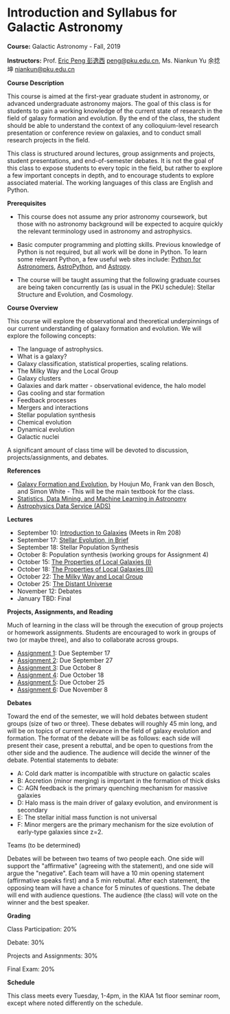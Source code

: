 # Introduction and Syllabus for Galactic Astronomy

**Course:** Galactic Astronomy - Fall, 2019

**Instructors:** Prof. [Eric Peng 彭逸西](http://kiaa.pku.edu.cn/~peng) <peng@pku.edu.cn>, Ms. Niankun Yu 余捻坤 <niankun@pku.edu.cn>

**Course Description**


This course is aimed at the first-year graduate student in astronomy, or advanced undergraduate astronomy majors. The goal of this class is for students to gain a working knowledge of the current state of research in the field of galaxy formation and evolution. By the end of the class, the student should be able to understand the context of any colloquium-level research presentation or conference review on galaxies, and to conduct small research projects in the field.

This class is structured around lectures, group assignments and projects, student presentations, and end-of-semester debates. It is not the goal of this class to expose students to every topic in the field, but rather to explore a few important concepts in depth, and to encourage students to explore associated material. The working languages of this class are English and Python.

**Prerequisites**


   * This course does not assume any prior astronomy coursework, but those with no astronomy background will be expected to acquire quickly the relevant terminology used in astronomy and astrophysics.

   * Basic computer programming and plotting skills. Previous knowledge of Python is not required, but all work will be done in Python. To learn some relevant Python, a few useful web sites include: [Python for Astronomers](https://python4astronomers.github.io), [AstroPython](http://www.astropython.org/), and [Astropy](http://www.astropy.org/).
   * The course will be taught assuming that the following graduate courses are being taken concurrently (as is usual in the PKU schedule): Stellar Structure and Evolution, and Cosmology.

**Course Overview**

This course will explore the observational and theoretical underpinnings of our current understanding of galaxy formation and evolution. We will explore the following concepts:


   * The language of astrophysics.
   * What is a galaxy?
   * Galaxy classification, statistical properties, scaling relations.
   * The Milky Way and the Local Group
   * Galaxy clusters
   * Galaxies and dark matter - observational evidence, the halo model
   * Gas cooling and star formation
   * Feedback processes
   * Mergers and interactions
   * Stellar population synthesis
   * Chemical evolution
   * Dynamical evolution
   * Galactic nuclei

A significant amount of class time will be devoted to discussion, projects/assignments, and debates.

**References**
   * [Galaxy Formation and Evolution](http://www.amazon.com/Galaxy-Formation-Evolution-Houjun-Mo/dp/0521857937), by Houjun Mo, Frank van den Bosch, and Simon White - This will be the main textbook for the class.
   * [Statistics, Data Mining, and Machine Learning in Astronomy](https://www.amazon.cn/Statistics-Data-Mining-and-Machine-Learning-in-Astronomy-A-Practical-Python-Guide-for-the-Analysis-of-Survey-Data-Ivezic-Zeljko/dp/0691151687)
   * [Astrophysics Data Service (ADS)](http://adsabs.harvard.edu/abstract_service.html)

**Lectures**

* September 10: [Introduction to Galaxies](https://kiaa.pku.edu.cn/~peng/teaching/galaxies19/Lecture01-2019.pdf) (Meets in Rm 208)
* September 17: [Stellar Evolution, in Brief](https://kiaa.pku.edu.cn/~peng/teaching/galaxies19/Lecture02-2019.pdf)
* September 18: Stellar Population Synthesis
* October 8: Population synthesis (working groups for Assignment 4)
* October 15: [The Properties of Local Galaxies (I)](https://kiaa.pku.edu.cn/~peng/teaching/galaxies19/Lecture04-2019.pdf)
* October 18: [The Properties of Local Galaxies (II)](https://kiaa.pku.edu.cn/~peng/teaching/galaxies19/Lecture05-2019.pdf)
* October 22: [The Milky Way and Local Group](https://kiaa.pku.edu.cn/~peng/teaching/galaxies19/Lecture06-2019.pdf)
* October 25: [The Distant Universe](https://kiaa.pku.edu.cn/~peng/teaching/galaxies19/Lecture07-2019.pdf)
* November 12: Debates
* January TBD: Final

**Projects, Assignments, and Reading**

Much of learning in the class will be through the execution of group projects or homework assignments. Students are encouraged to work in groups of two (or maybe three), and also to collaborate across groups.

* [Assignment 1](https://github.com/ewpeng/PKUGalaxies19/blob/master/Assignment01.md): Due September 17
* [Assignment 2](https://github.com/ewpeng/PKUGalaxies19/blob/master/Assignment02.md): Due September 27
* [Assignment 3](https://github.com/ewpeng/PKUGalaxies19/blob/master/Assignment03.md): Due October 8
* [Assignment 4](https://github.com/ewpeng/PKUGalaxies19/blob/master/Assignment04.md): Due October 18
* [Assignment 5](https://github.com/ewpeng/PKUGalaxies19/blob/master/Assignment05.md): Due October 25
* [Assignment 6](https://github.com/ewpeng/PKUGalaxies19/blob/master/Assignment06.md): Due November 8

**Debates**

Toward the end of the semester, we will hold debates between student groups (size of two or three). These debates will roughly 45 min long, and will be on topics of current relevance in the field of galaxy evolution and formation. The format of the debate will be as follows: each side will present their case, present a rebuttal, and be open to questions from the other side and the audience. The audience will decide the winner of the debate. Potential statements to debate:

* A: Cold dark matter is incompatible with structure on galactic scales
* B: Accretion (minor merging) is important in the formation of thick disks
* C: AGN feedback is the primary quenching mechanism for massive galaxies
* D: Halo mass is the main driver of galaxy evolution, and environment is secondary
* E: The stellar initial mass function is not universal
* F: Minor mergers are the primary mechanism for the size evolution of early-type galaxies since z=2.

Teams (to be determined)

Debates will be between two teams of two people each. One side will support the "affirmative" (agreeing with the statement), and one side will argue the "negative". Each team will have a 10 min opening statement (affirmative speaks first) and a 5 min rebuttal. After each statement, the opposing team will have a chance for 5 minutes of questions. The debate will end with audience questions. The audience (the class) will vote on the winner and the best speaker.

**Grading**

Class Participation: 20%

Debate: 30%

Projects and Assignments: 30%

Final Exam: 20%

**Schedule**

This class meets every Tuesday, 1-4pm, in the KIAA 1st floor seminar room, except where noted differently on the schedule.
